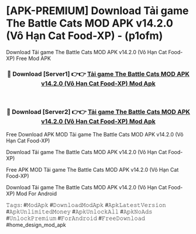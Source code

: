 # [APK-PREMIUM] Download Tải game The Battle Cats MOD APK v14.2.0 (Vô Hạn Cat Food-XP) - (p1ofm)
Download Tải game The Battle Cats MOD APK v14.2.0 (Vô Hạn Cat Food-XP) Free Mod APK

<div align="center">
<h3>🔴 Download [Server1] 👉👉 <a href="https://apk-comot.site?title=Tải_game_The_Battle_Cats_MOD_APK_v14.2.0_(Vô_Hạn_Cat_Food-XP)">Tải game The Battle Cats MOD APK v14.2.0 (Vô Hạn Cat Food-XP) Mod Apk</a></h3><br>

<h3>🔴 Download [Server2] 👉👉 <a href="https://apk-comot.site?title=Tải_game_The_Battle_Cats_MOD_APK_v14.2.0_(Vô_Hạn_Cat_Food-XP)">Tải game The Battle Cats MOD APK v14.2.0 (Vô Hạn Cat Food-XP) Mod Apk</a></h3>
</div>


Free Download APK MOD Tải game The Battle Cats MOD APK v14.2.0 (Vô Hạn Cat Food-XP)

Download Tải game The Battle Cats MOD APK v14.2.0 (Vô Hạn Cat Food-XP) 

Free APK MOD Tải game The Battle Cats MOD APK v14.2.0 (Vô Hạn Cat Food-XP) 

Download Tải game The Battle Cats MOD APK v14.2.0 (Vô Hạn Cat Food-XP) Mod For Android

𝚃𝚊𝚐𝚜: #𝙼𝚘𝚍𝙰𝚙𝚔 #𝙳𝚘𝚠𝚗𝚕𝚘𝚊𝚍𝙼𝚘𝚍𝙰𝚙𝚔 #𝙰𝚙𝚔𝙻𝚊𝚝𝚎𝚜𝚝𝚅𝚎𝚛𝚜𝚒𝚘𝚗 #𝙰𝚙𝚔𝚄𝚗𝚕𝚒𝚖𝚒𝚝𝚎𝚍𝙼𝚘𝚗𝚎𝚢 #𝙰𝚙𝚔𝚄𝚗𝚕𝚘𝚌𝚔𝙰𝚕𝚕 #𝙰𝚙𝚔𝙽𝚘𝙰𝚍𝚜 #𝚄𝚗𝚕𝚘𝚌𝚔𝙿𝚛𝚎𝚖𝚒𝚞𝚖 #𝙵𝚘𝚛𝙰𝚗𝚍𝚛𝚘𝚒𝚍 #𝙵𝚛𝚎𝚎𝙳𝚘𝚠𝚗𝚕𝚘𝚊𝚍 #home_design_mod_apk
